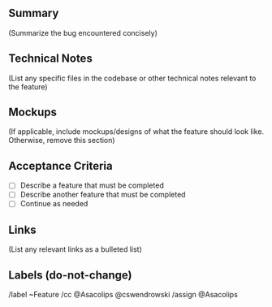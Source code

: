 ## Summary

(Summarize the bug encountered concisely)

## Technical Notes

(List any specific files in the codebase or other technical notes relevant to the feature)

## Mockups

(If applicable, include mockups/designs of what the feature should look like. Otherwise, remove this section)

## Acceptance Criteria

- [ ] Describe a feature that must be completed
- [ ] Describe another feature that must be completed
- [ ] Continue as needed

## Links

(List any relevant links as a bulleted list)

## Labels (do-not-change)

/label ~Feature
/cc @Asacolips @cswendrowski
/assign @Asacolips
